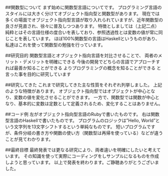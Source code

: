 ##関数型について
まず始めに関数型言語についてです。
プログラミング言語のスタイルには大きく分けてオブジェクト指向型と関数型があります。
現在では多くの場面でオブジェクト指向型言語が取り入れられていますが、近年関数型の良さが見直され、徐々に普及しつつあります。
特徴としましては（上記二点）
純粋とはその言語仕様の度合いを表しており、参照透過性とは変数の値が常に同じことを表しています。
ほぼ100%関数型の言語はHaskellというものがあり、私達はこれを使って関数型の勉強を行っています。

##研究目的
関数型言語とオブジェクト指向言語を対比させることで、
両者のメリット・デメリットを明確にできる
今後の開発でどちらの言語でアプローチすれば最善か知ることができる
よりプログラミングの概念を知ることができる
と言った事を目的に研究しています

##研究してきた
これまで研究してきた主な性質をそれぞれ列挙しました。
上記のような特徴があります。
オブジェクト指向型ではオブジェクトが中心となり、変数の値を変化させることができます。
一方で、関数型では関数が中心となり、基本的に変数は定数として定義されるため、変化することはありません。

##コード例
左がオブジェクト指向型言語のRubyで書いたものです。
右は関数型言語のHaskellで書いたものです。
プログラムのロジックは”Hello, World”という文字列を13文字シフトするという単純なものです。
短いプログラムですが、条件分岐の書き方や関数の使い方（関数型は再帰を使っている）などが違うことが見てわかります。

##最終目標
最終発表では更なる研究により、両者違いを明確にしたいと考えています。
その知識を使って実際にコーディングをしサンプルになるものを作成しようと思っています。
以上で発表を終わります。ご静聴ありがとうございました。